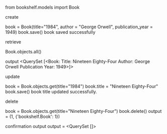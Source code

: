 from bookshelf.models import Book

create

book = Book(title="1984", author = "George Orwell", publication_year = 1949)
book.save()
book saved successfully

retrieve

Book.objects.all()

output
<QuerySet [<Book: Title: Nineteen Eighty-Four Author: George Orwell Publication Year: 1949>]>

update

book = Book.objects.get(title="1984")
book.title = "Nineteen Eighty-Four"
book.save()
book title updated successfully.

delete

book = Book.objects.get(title="Nineteen Eighty-Four")
book.delete()
output = (1, {'bookshelf.Book': 1})

confirmation output
output = <QuerySet []>
